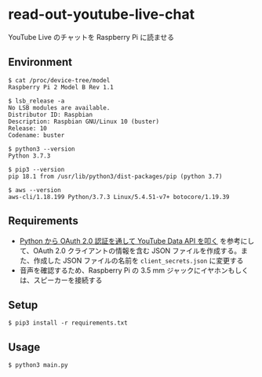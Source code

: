 # read-out-youtube-live-chat

YouTube Live のチャットを Raspberry Pi に読ませる

## Environment

```
$ cat /proc/device-tree/model
Raspberry Pi 2 Model B Rev 1.1

$ lsb_release -a
No LSB modules are available.
Distributor ID: Raspbian
Description: Raspbian GNU/Linux 10 (buster)
Release: 10
Codename: buster

$ python3 --version
Python 3.7.3

$ pip3 --version
pip 18.1 from /usr/lib/python3/dist-packages/pip (python 3.7)

$ aws --version
aws-cli/1.18.199 Python/3.7.3 Linux/5.4.51-v7+ botocore/1.19.39
```

## Requirements

- [Python から OAuth 2.0 認証を通して YouTube Data API を叩く](https://dev.classmethod.jp/articles/oauth2-youtube-data-api/) を参考にして、OAuth 2.0 クライアントの情報を含む JSON ファイルを作成する。また、作成した JSON ファイルの名前を `client_secrets.json` に変更する
- 音声を確認するため、Raspberry Pi の 3.5 mm ジャックにイヤホンもしくは、スピーカーを接続する

## Setup

```
$ pip3 install -r requirements.txt
```

## Usage

```
$ python3 main.py
```
